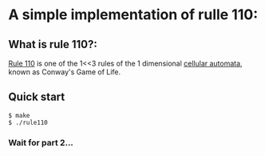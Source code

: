 # A simple implementation of rulle 110:
## What is rule 110?:
[Rule 110](https://en.wikipedia.org/wiki/Rule_110) is one of the 1<<3 rules of the 1 dimensional [cellular automata](https://en.wikipedia.org/wiki/Cellular_automaton), known as Conway's Game of Life. 


## Quick start

```` console
$ make
$ ./rule110
```` 

### Wait for part 2...

